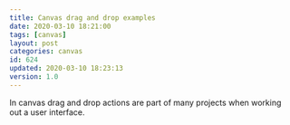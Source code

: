 ```yaml
---
title: Canvas drag and drop examples
date: 2020-03-10 18:21:00
tags: [canvas]
layout: post
categories: canvas
id: 624
updated: 2020-03-10 18:23:13
version: 1.0
---
```


In canvas drag and drop actions are part of many projects when working out a user interface.


<!-- more -->